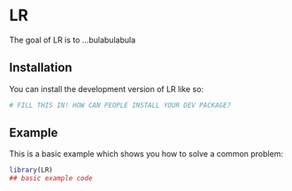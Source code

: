 
# LR

<!-- badges: start -->
<!-- badges: end -->

The goal of LR is to ...bulabulabula

## Installation

You can install the development version of LR like so:

``` r
# FILL THIS IN! HOW CAN PEOPLE INSTALL YOUR DEV PACKAGE?
```

## Example

This is a basic example which shows you how to solve a common problem:

``` r
library(LR)
## basic example code
```


